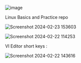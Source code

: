 ![image](https://github.com/sainakka5/1st_file/assets/136338958/767bbe5c-9fef-44ac-b35a-104f2c5c43cd)

Linux Basics and Practice repo 

![Screenshot 2024-02-23 153603](https://github.com/sainakka5/1st_file/assets/136338958/32af8d7c-3341-4b2d-93c0-1494cf32d1c6)

![Screenshot 2024-02-22 114253](https://github.com/sainakka5/1st_file/assets/136338958/6cc9185c-8264-4d67-b39c-5b31ab641fcc)

VI Editor short keys :

![Screenshot 2024-02-22 143616](https://github.com/sainakka5/1st_file/assets/136338958/a1de474e-ed20-4063-9200-c80d1e52651c)

 
